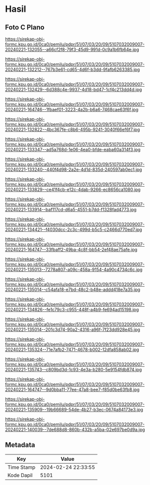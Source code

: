 # Hasil

## Foto C Plano

https://sirekap-obj-formc.kpu.go.id/0ca0/pemilu/pdpr/51/07/03/20/09/5107032009007-20240221-132055--a66cf2f8-79f3-45d9-991d-0c9a1b6fb64e.jpg

https://sirekap-obj-formc.kpu.go.id/0ca0/pemilu/pdpr/51/07/03/20/09/5107032009007-20240221-132212--767b3e61-cd65-4d6f-b3dd-9fafb6263385.jpg

https://sirekap-obj-formc.kpu.go.id/0ca0/pemilu/pdpr/51/07/03/20/09/5107032009007-20240221-132429--6d388c4e-9937-4d18-bd47-1cf4c213dd4d.jpg

https://sirekap-obj-formc.kpu.go.id/0ca0/pemilu/pdpr/51/07/03/20/09/5107032009007-20240221-164746--1fbaef01-3223-4a2b-b6a6-7468cae63f6f.jpg

https://sirekap-obj-formc.kpu.go.id/0ca0/pemilu/pdpr/51/07/03/20/09/5107032009007-20240221-132822--4bc367fe-c8b6-495b-9241-3040f66ef6f7.jpg

https://sirekap-obj-formc.kpu.go.id/0ca0/pemilu/pdpr/51/07/03/20/09/5107032009007-20240221-133347--ad5a768d-1e06-4ea0-bfde-eaba60a314f3.jpg

https://sirekap-obj-formc.kpu.go.id/0ca0/pemilu/pdpr/51/07/03/20/09/5107032009007-20240221-133240--440f4d98-2a2e-4d1d-835d-240597ab0ec1.jpg

https://sirekap-obj-formc.kpu.go.id/0ca0/pemilu/pdpr/51/07/03/20/09/5107032009007-20240221-133829--ce41f4cb-e12c-4dab-9266-ec8656ca1080.jpg

https://sirekap-obj-formc.kpu.go.id/0ca0/pemilu/pdpr/51/07/03/20/09/5107032009007-20240221-133914--baf117cd-d6a5-4551-b7dd-f1328fad4773.jpg

https://sirekap-obj-formc.kpu.go.id/0ca0/pemilu/pdpr/51/07/03/20/09/5107032009007-20240221-134421--f4030dcc-2c3c-499d-b5c5-c2466d770ed7.jpg

https://sirekap-obj-formc.kpu.go.id/0ca0/pemilu/pdpr/51/07/03/20/09/5107032009007-20240221-164747--33fbaff2-49ba-4c8f-bb54-2ef48ae75afe.jpg

https://sirekap-obj-formc.kpu.go.id/0ca0/pemilu/pdpr/51/07/03/20/09/5107032009007-20240221-135013--7278a807-a09c-458a-9154-4a90c4734c6c.jpg

https://sirekap-obj-formc.kpu.go.id/0ca0/pemilu/pdpr/51/07/03/20/09/5107032009007-20240221-135014--c54afa18-e7bd-48c2-b48e-addd418e7a35.jpg

https://sirekap-obj-formc.kpu.go.id/0ca0/pemilu/pdpr/51/07/03/20/09/5107032009007-20240221-134826--fe1c79c3-c955-448f-a4b9-fe694ad15198.jpg

https://sirekap-obj-formc.kpu.go.id/0ca0/pemilu/pdpr/51/07/03/20/09/5107032009007-20240221-135014--201c3d74-90a2-4316-a96f-7f23dd928e45.jpg

https://sirekap-obj-formc.kpu.go.id/0ca0/pemilu/pdpr/51/07/03/20/09/5107032009007-20240221-135324--71e7afb2-7471-4678-b002-12dfa858ab02.jpg

https://sirekap-obj-formc.kpu.go.id/0ca0/pemilu/pdpr/51/07/03/20/09/5107032009007-20240221-135743--c809bd3d-1c93-4e3a-b280-5e9154fdb874.jpg

https://sirekap-obj-formc.kpu.go.id/0ca0/pemilu/pdpr/51/07/03/20/09/5107032009007-20240221-164747--9d0bba11-77ee-47a8-bee7-f85d0be63fb8.jpg

https://sirekap-obj-formc.kpu.go.id/0ca0/pemilu/pdpr/51/07/03/20/09/5107032009007-20240221-135909--19b66689-54de-4b27-b3ec-0674a84173e3.jpg

https://sirekap-obj-formc.kpu.go.id/0ca0/pemilu/pdpr/51/07/03/20/09/5107032009007-20240221-140039--7de688d8-860b-432b-a5ba-02e697be0d9a.jpg


## Metadata

| Key        | Value               |
| ---------- | ------------------- |
| Time Stamp | 2024-02-24 22:33:55 |
| Kode Dapil | 5101                |



